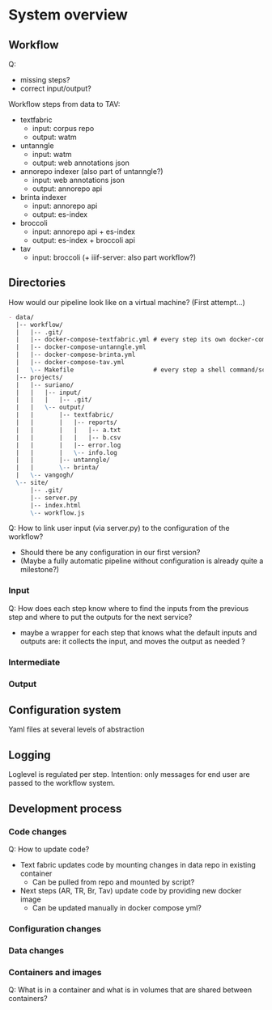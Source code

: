 # System overview

## Workflow

Q: 
- missing steps? 
- correct input/output?

Workflow steps from data to TAV:
- textfabric
  - input: corpus repo
  - output: watm
- untanngle 
  - input: watm
  - output: web annotations json
- annorepo indexer (also part of untanngle?)
  - input: web annotations json
  - output: annorepo api
- brinta indexer
  - input: annorepo api 
  - output: es-index
- broccoli
  - input: annorepo api + es-index
  - output: es-index + broccoli api
- tav
  - input: broccoli (+ iiif-server: also part workflow?)

## Directories
How would our pipeline look like on a virtual machine?
(First attempt...)

```md
- data/
  |-- workflow/ 
  |   |-- .git/
  |   |-- docker-compose-textfabric.yml # every step its own docker-compose setup, or one big yml?
  |   |-- docker-compose-untanngle.yml
  |   |-- docker-compose-brinta.yml
  |   |-- docker-compose-tav.yml
  |   \-- Makefile                      # every step a shell command/script?
  |-- projects/
  |   |-- suriano/
  |   |   |-- input/
  |   |   |   |-- .git/
  |   |   \-- output/
  |   |       |-- textfabric/
  |   |       |   |-- reports/
  |   |       |   |   |-- a.txt
  |   |       |   |   |-- b.csv
  |   |       |   |-- error.log
  |   |       |   \-- info.log
  |   |       |-- untanngle/
  |   |       \-- brinta/
  |   \-- vangogh/
  \-- site/
      |-- .git/
      |-- server.py
      |-- index.html
      \-- workflow.js
```

Q: How to link user input (via server.py) to the configuration of the workflow?
- Should there be any configuration in our first version?
- (Maybe a fully automatic pipeline without configuration is already quite a milestone?)

### Input
Q: How does each step know where to find the inputs from the previous step and where to put the outputs for the next service?
- maybe a wrapper for each step that knows what the default inputs and outputs are: it collects the input, and moves the output as needed ?

### Intermediate

### Output

## Configuration system

Yaml files at several levels of abstraction

## Logging

Loglevel is regulated per step.
Intention: only messages for end user are passed to the workflow system.

## Development process

### Code changes
Q: How to update code?
- Text fabric updates code by mounting changes in data repo in existing container
  - Can be pulled from repo and mounted by script?
- Next steps (AR, TR, Br, Tav) update code by providing new docker image
  - Can be updated manually in docker compose yml?

### Configuration changes

### Data changes

### Containers and images

Q: What is in a container and what is in volumes that are shared between containers?

